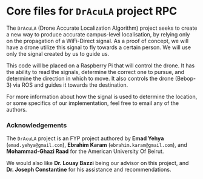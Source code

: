 # Core files for `DrAcuLA` project RPC

The `DrAcuLA` (Drone Accurate Localization Algorithm) project seeks to create a new way to produce accurate campus-level
localisation, by relying only on the propagation of a WiFi-Direct signal. As a proof of concept, we will have a drone
utilize this signal to fly towards a certain person. We will use only the signal created by us to guide us. 

This code will be placed on a Raspberry Pi that will control the drone. It has the ability to read the signals,
determine the correct one to pursue, and determine the direction in which to move. It also controls the drone (Bebop-3)
via ROS and guides it towards the destination.

For more information about how the signal is used to determine the location, or some specifics of our implementation,
feel free to email any of the authors.

### Acknowledgements 

The `DrAcuLA` project is an FYP project authored by **Emad Yehya** (`emad.yehya@gmail.com`), **Ebrahim Karam**
(`ebrahim.karam@gmail.com`), and **Mohammad-Ghazi Raad** for
the American University Of Beirut.

We would also like **Dr. Louay Bazzi** being our advisor on this project, and **Dr. Joseph Constantine** for his
assistance and recommendations. 
